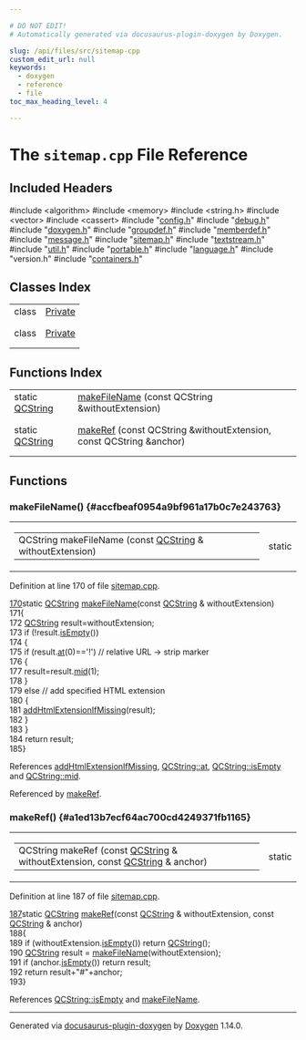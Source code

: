 ```yaml
---

# DO NOT EDIT!
# Automatically generated via docusaurus-plugin-doxygen by Doxygen.

slug: /api/files/src/sitemap-cpp
custom_edit_url: null
keywords:
  - doxygen
  - reference
  - file
toc_max_heading_level: 4

---
```


<div class="doxyPage">

# The `sitemap.cpp` File Reference



## Included Headers

<div class="doxyIncludesList">#include &lt;algorithm&gt;
#include &lt;memory&gt;
#include &lt;string.h&gt;
#include &lt;vector&gt;
#include &lt;cassert&gt;
#include "<a href="/web-doxygen/docs/api/files/src/config-h">config.h</a>"
#include "<a href="/web-doxygen/docs/api/files/src/debug-h">debug.h</a>"
#include "<a href="/web-doxygen/docs/api/files/src/doxygen-h">doxygen.h</a>"
#include "<a href="/web-doxygen/docs/api/files/src/groupdef-h">groupdef.h</a>"
#include "<a href="/web-doxygen/docs/api/files/src/memberdef-h">memberdef.h</a>"
#include "<a href="/web-doxygen/docs/api/files/src/message-h">message.h</a>"
#include "<a href="/web-doxygen/docs/api/files/src/sitemap-h">sitemap.h</a>"
#include "<a href="/web-doxygen/docs/api/files/src/textstream-h">textstream.h</a>"
#include "<a href="/web-doxygen/docs/api/files/src/util-h">util.h</a>"
#include "<a href="/web-doxygen/docs/api/files/src/portable-h">portable.h</a>"
#include "<a href="/web-doxygen/docs/api/files/src/language-h">language.h</a>"
#include "version.h"
#include "<a href="/web-doxygen/docs/api/files/src/containers-h">containers.h</a>"
</div>

## Classes Index

<table class="doxyMembersIndex">

<tr class="doxyMemberIndexItem">
<td class="doxyMemberIndexItemType" align="left" valign="top">class</td>
<td class="doxyMemberIndexItemName" align="left" valign="top"><a href="/web-doxygen/docs/api/classes/sitemap/private">Private</a></td>
</tr>
<tr class="doxyMemberIndexDescription">
<td class="doxyMemberIndexDescriptionLeft"></td>
<td class="doxyMemberIndexDescriptionRight">
</td>
</tr>
<tr class="doxyMemberIndexSeparator">
<td class="doxyMemberIndexSeparator" colspan="2"></td>
</tr>

<tr class="doxyMemberIndexItem">
<td class="doxyMemberIndexItemType" align="left" valign="top">class</td>
<td class="doxyMemberIndexItemName" align="left" valign="top"><a href="/web-doxygen/docs/api/classes/crawlmap/private">Private</a></td>
</tr>
<tr class="doxyMemberIndexDescription">
<td class="doxyMemberIndexDescriptionLeft"></td>
<td class="doxyMemberIndexDescriptionRight">
</td>
</tr>
<tr class="doxyMemberIndexSeparator">
<td class="doxyMemberIndexSeparator" colspan="2"></td>
</tr>

</table>

## Functions Index

<table class="doxyMembersIndex">

<tr class="doxyMemberIndexItem">
<td class="doxyMemberIndexItemType" align="left" valign="top">static <a href="/web-doxygen/docs/api/classes/qcstring">QCString</a></td>
<td class="doxyMemberIndexItemName" align="left" valign="top"><a href="#accfbeaf0954a9bf961a17b0c7e243763">makeFileName</a> (const QCString &amp;withoutExtension)</td>
</tr>
<tr class="doxyMemberIndexDescription">
<td class="doxyMemberIndexDescriptionLeft"></td>
<td class="doxyMemberIndexDescriptionRight">
</td>
</tr>
<tr class="doxyMemberIndexSeparator">
<td class="doxyMemberIndexSeparator" colspan="2"></td>
</tr>

<tr class="doxyMemberIndexItem">
<td class="doxyMemberIndexItemType" align="left" valign="top">static <a href="/web-doxygen/docs/api/classes/qcstring">QCString</a></td>
<td class="doxyMemberIndexItemName" align="left" valign="top"><a href="#a1ed13b7ecf64ac700cd4249371fb1165">makeRef</a> (const QCString &amp;withoutExtension, const QCString &amp;anchor)</td>
</tr>
<tr class="doxyMemberIndexDescription">
<td class="doxyMemberIndexDescriptionLeft"></td>
<td class="doxyMemberIndexDescriptionRight">
</td>
</tr>
<tr class="doxyMemberIndexSeparator">
<td class="doxyMemberIndexSeparator" colspan="2"></td>
</tr>

</table>


<div class="doxySectionDef">

## Functions

### makeFileName() {#accfbeaf0954a9bf961a17b0c7e243763}

<div class="doxyMemberItem">
<div class="doxyMemberProto">
<table class="doxyMemberLabels">
<tr class="doxyMemberLabels">
<td class="doxyMemberLabelsLeft">
<table class="doxyMemberName">
<tr>
<td class="doxyMemberName">QCString makeFileName (const <a href="/web-doxygen/docs/api/classes/qcstring">QCString</a> &amp; withoutExtension)</td>
</tr>
</table>
</td>
<td class="doxyMemberLabelsRight">
<span class="doxyMemberLabels">
<span class="doxyMemberLabel static">static</span>
</span>
</td>
</tr>
</table>
</div>
<div class="doxyMemberDoc">



<p>Definition at line 170 of file <a href="/web-doxygen/docs/api/files/src/sitemap-cpp">sitemap.cpp</a>.</p>


<div class="doxyProgramListing">

<div class="doxyCodeLine"><span class="doxyLineNumber"><a href="#accfbeaf0954a9bf961a17b0c7e243763">170</a></span><span class="doxyLineContent"><span class="doxyHighlightKeyword">static</span><span class="doxyHighlight"> <a href="/web-doxygen/docs/api/classes/qcstring">QCString</a> <a href="#accfbeaf0954a9bf961a17b0c7e243763">makeFileName</a>(</span><span class="doxyHighlightKeyword">const</span><span class="doxyHighlight"> <a href="/web-doxygen/docs/api/classes/qcstring">QCString</a> &amp; withoutExtension)</span></span></div>
<div class="doxyCodeLine"><span class="doxyLineNumber">171</span><span class="doxyLineContent"><span class="doxyHighlight">{</span></span></div>
<div class="doxyCodeLine"><span class="doxyLineNumber">172</span><span class="doxyLineContent"><span class="doxyHighlight">  <a href="/web-doxygen/docs/api/classes/qcstring">QCString</a> result=withoutExtension;</span></span></div>
<div class="doxyCodeLine"><span class="doxyLineNumber">173</span><span class="doxyLineContent"><span class="doxyHighlight">  </span><span class="doxyHighlightKeywordFlow">if</span><span class="doxyHighlight"> (!result.<a href="/web-doxygen/docs/api/classes/qcstring/#a621c4090d69ad7d05ef8e5234376c3d8">isEmpty</a>())</span></span></div>
<div class="doxyCodeLine"><span class="doxyLineNumber">174</span><span class="doxyLineContent"><span class="doxyHighlight">  {</span></span></div>
<div class="doxyCodeLine"><span class="doxyLineNumber">175</span><span class="doxyLineContent"><span class="doxyHighlight">    </span><span class="doxyHighlightKeywordFlow">if</span><span class="doxyHighlight"> (result.<a href="/web-doxygen/docs/api/classes/qcstring/#a4c8be5d062cc14919b53ff0a3c8f9a4f">at</a>(0)==</span><span class="doxyHighlightCharLiteral">'!'</span><span class="doxyHighlight">) </span><span class="doxyHighlightComment">// relative URL -&gt; strip marker</span></span></div>
<div class="doxyCodeLine"><span class="doxyLineNumber">176</span><span class="doxyLineContent"><span class="doxyHighlight">    {</span></span></div>
<div class="doxyCodeLine"><span class="doxyLineNumber">177</span><span class="doxyLineContent"><span class="doxyHighlight">      result=result.<a href="/web-doxygen/docs/api/classes/qcstring/#a27136caf9c0bc4daca574cda6f113551">mid</a>(1);</span></span></div>
<div class="doxyCodeLine"><span class="doxyLineNumber">178</span><span class="doxyLineContent"><span class="doxyHighlight">    }</span></span></div>
<div class="doxyCodeLine"><span class="doxyLineNumber">179</span><span class="doxyLineContent"><span class="doxyHighlight">    </span><span class="doxyHighlightKeywordFlow">else</span><span class="doxyHighlight"> </span><span class="doxyHighlightComment">// add specified HTML extension</span></span></div>
<div class="doxyCodeLine"><span class="doxyLineNumber">180</span><span class="doxyLineContent"><span class="doxyHighlight">    {</span></span></div>
<div class="doxyCodeLine"><span class="doxyLineNumber">181</span><span class="doxyLineContent"><span class="doxyHighlight">      <a href="/web-doxygen/docs/api/files/src/util-cpp/#afeb116177e3265cffe5a3b810461194f">addHtmlExtensionIfMissing</a>(result);</span></span></div>
<div class="doxyCodeLine"><span class="doxyLineNumber">182</span><span class="doxyLineContent"><span class="doxyHighlight">    }</span></span></div>
<div class="doxyCodeLine"><span class="doxyLineNumber">183</span><span class="doxyLineContent"><span class="doxyHighlight">  }</span></span></div>
<div class="doxyCodeLine"><span class="doxyLineNumber">184</span><span class="doxyLineContent"><span class="doxyHighlight">  </span><span class="doxyHighlightKeywordFlow">return</span><span class="doxyHighlight"> result;</span></span></div>
<div class="doxyCodeLine"><span class="doxyLineNumber">185</span><span class="doxyLineContent"><span class="doxyHighlight">}</span></span></div>

</div>


<p>References <a href="/web-doxygen/docs/api/files/src/util-cpp/#afeb116177e3265cffe5a3b810461194f">addHtmlExtensionIfMissing</a>, <a href="/web-doxygen/docs/api/classes/qcstring/#a4c8be5d062cc14919b53ff0a3c8f9a4f">QCString::at</a>, <a href="/web-doxygen/docs/api/classes/qcstring/#a621c4090d69ad7d05ef8e5234376c3d8">QCString::isEmpty</a> and <a href="/web-doxygen/docs/api/classes/qcstring/#a27136caf9c0bc4daca574cda6f113551">QCString::mid</a>.</p>


<p>Referenced by <a href="#a1ed13b7ecf64ac700cd4249371fb1165">makeRef</a>.</p>

</div>
</div>

### makeRef() {#a1ed13b7ecf64ac700cd4249371fb1165}

<div class="doxyMemberItem">
<div class="doxyMemberProto">
<table class="doxyMemberLabels">
<tr class="doxyMemberLabels">
<td class="doxyMemberLabelsLeft">
<table class="doxyMemberName">
<tr>
<td class="doxyMemberName">QCString makeRef (const <a href="/web-doxygen/docs/api/classes/qcstring">QCString</a> &amp; withoutExtension, const <a href="/web-doxygen/docs/api/classes/qcstring">QCString</a> &amp; anchor)</td>
</tr>
</table>
</td>
<td class="doxyMemberLabelsRight">
<span class="doxyMemberLabels">
<span class="doxyMemberLabel static">static</span>
</span>
</td>
</tr>
</table>
</div>
<div class="doxyMemberDoc">



<p>Definition at line 187 of file <a href="/web-doxygen/docs/api/files/src/sitemap-cpp">sitemap.cpp</a>.</p>


<div class="doxyProgramListing">

<div class="doxyCodeLine"><span class="doxyLineNumber"><a href="#a1ed13b7ecf64ac700cd4249371fb1165">187</a></span><span class="doxyLineContent"><span class="doxyHighlightKeyword">static</span><span class="doxyHighlight"> <a href="/web-doxygen/docs/api/classes/qcstring">QCString</a> <a href="#a1ed13b7ecf64ac700cd4249371fb1165">makeRef</a>(</span><span class="doxyHighlightKeyword">const</span><span class="doxyHighlight"> <a href="/web-doxygen/docs/api/classes/qcstring">QCString</a> &amp; withoutExtension, </span><span class="doxyHighlightKeyword">const</span><span class="doxyHighlight"> <a href="/web-doxygen/docs/api/classes/qcstring">QCString</a> &amp; anchor)</span></span></div>
<div class="doxyCodeLine"><span class="doxyLineNumber">188</span><span class="doxyLineContent"><span class="doxyHighlight">{</span></span></div>
<div class="doxyCodeLine"><span class="doxyLineNumber">189</span><span class="doxyLineContent"><span class="doxyHighlight">  </span><span class="doxyHighlightKeywordFlow">if</span><span class="doxyHighlight"> (withoutExtension.<a href="/web-doxygen/docs/api/classes/qcstring/#a621c4090d69ad7d05ef8e5234376c3d8">isEmpty</a>()) </span><span class="doxyHighlightKeywordFlow">return</span><span class="doxyHighlight"> <a href="/web-doxygen/docs/api/classes/qcstring">QCString</a>();</span></span></div>
<div class="doxyCodeLine"><span class="doxyLineNumber">190</span><span class="doxyLineContent"><span class="doxyHighlight">  <a href="/web-doxygen/docs/api/classes/qcstring">QCString</a> result = <a href="#accfbeaf0954a9bf961a17b0c7e243763">makeFileName</a>(withoutExtension);</span></span></div>
<div class="doxyCodeLine"><span class="doxyLineNumber">191</span><span class="doxyLineContent"><span class="doxyHighlight">  </span><span class="doxyHighlightKeywordFlow">if</span><span class="doxyHighlight"> (anchor.<a href="/web-doxygen/docs/api/classes/qcstring/#a621c4090d69ad7d05ef8e5234376c3d8">isEmpty</a>()) </span><span class="doxyHighlightKeywordFlow">return</span><span class="doxyHighlight"> result;</span></span></div>
<div class="doxyCodeLine"><span class="doxyLineNumber">192</span><span class="doxyLineContent"><span class="doxyHighlight">  </span><span class="doxyHighlightKeywordFlow">return</span><span class="doxyHighlight"> result+</span><span class="doxyHighlightStringLiteral">"#"</span><span class="doxyHighlight">+anchor;</span></span></div>
<div class="doxyCodeLine"><span class="doxyLineNumber">193</span><span class="doxyLineContent"><span class="doxyHighlight">}</span></span></div>

</div>


<p>References <a href="/web-doxygen/docs/api/classes/qcstring/#a621c4090d69ad7d05ef8e5234376c3d8">QCString::isEmpty</a> and <a href="#accfbeaf0954a9bf961a17b0c7e243763">makeFileName</a>.</p>

</div>
</div>

</div>

<hr/>

<p class="doxyGeneratedBy">Generated via <a href="https://github.com/xpack/docusaurus-plugin-doxygen">docusaurus-plugin-doxygen</a> by <a href="https://www.doxygen.nl">Doxygen</a> 1.14.0.</p>

</div>
